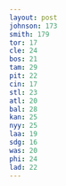```yaml
---
layout: post
johnson: 173
smith: 179
tor: 17
cle: 24
bos: 21
tam: 29
pit: 22
cin: 17
stl: 23
atl: 20
bal: 28
kan: 25
nyy: 25
laa: 19
sdg: 16
was: 20
phi: 24
lad: 22
---
```


